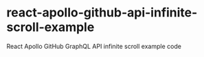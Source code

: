 # react-apollo-github-api-infinite-scroll-example
React Apollo GitHub GraphQL API infinite scroll example code
